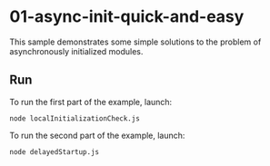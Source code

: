 # 01-async-init-quick-and-easy

This sample demonstrates some simple solutions to the problem of asynchronously initialized modules.

## Run

To run the first part of the example, launch:

```
node localInitializationCheck.js
```

To run the second part of the example, launch:

```
node delayedStartup.js
```
